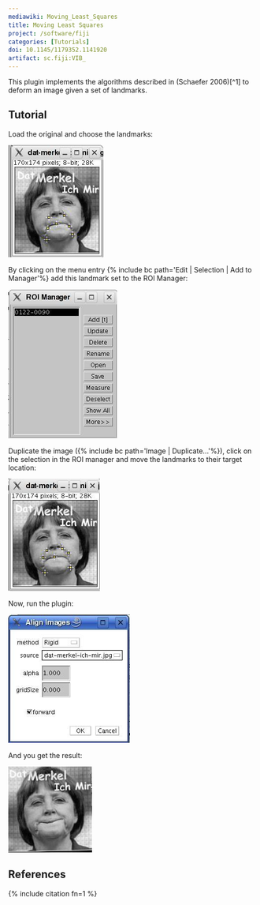 ```yaml
---
mediawiki: Moving_Least_Squares
title: Moving Least Squares
project: /software/fiji
categories: [Tutorials]
doi: 10.1145/1179352.1141920
artifact: sc.fiji:VIB_
---
```


This plugin implements the algorithms described in (Schaefer 2006)[^1] to deform an image given a set of landmarks.

## Tutorial

Load the original and choose the landmarks:

![](/media/plugins/mls-orig.jpg)

By clicking on the menu entry {% include bc path='Edit | Selection | Add to Manager'%} add this landmark set to the ROI Manager:

![](/media/plugins/mls-roi-manager.jpg)

Duplicate the image ({% include bc path='Image | Duplicate...'%}), click on the selection in the ROI manager and move the landmarks to their target location:

![](/media/plugins/mls-new1.jpg)

Now, run the plugin:

![](/media/plugins/mls-dialog.jpg)

And you get the result:

![](/media/plugins/mls-new2.jpg)

## References

{% include citation fn=1 %}
